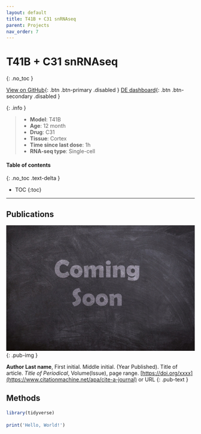 ```yaml
---
layout: default
title: T41B + C31 snRNAseq
parent: Projects
nav_order: 7
---
```


# T41B + C31 snRNAseq
{: .no_toc }

[View on GitHub](#){: .btn .btn-primary .disabled }
[DE dashboard](#){: .btn .btn-secondary .disabled }

{: .info }
> - **Model**: T41B
> - **Age**: 12 month
> - **Drug**: C31
> - **Tissue**: Cortex
> - **Time since last dose**: 1h
> - **RNA-seq type**: Single-cell

#### Table of contents
{: .no_toc .text-delta }

- TOC
{:toc}

---

## Publications

[![](/assets/images/coming-soon.jpg)](https://pixabay.com/photos/coming-soon-chalk-board-blackboard-2550190/)
{: .pub-img }

**Author Last name**, First initial. Middle initial. (Year Published). Title of article. _Title of Periodical_, Volume(Issue), page range. [https://doi.org/xxxx](https://www.citationmachine.net/apa/cite-a-journal) or URL
{: .pub-text }

## Methods

```r
library(tidyverse)

print('Hello, World!')
```
